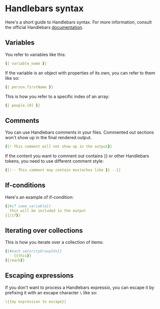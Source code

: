# Handlebars syntax

Here's a short guide to Handlebars syntax. For more information, consult the official Handlebars [documentation](https://handlebarsjs.com/).

## Variables

You refer to variables like this:

```yaml
{{ variable_name }}
```

If the variable is an object with properties of its own, you can refer to them like so:

```yaml
{{ person.firstName }}
```

This is how you refer to a specific index of an array:

```yaml
{{ people.[0] }}
```

## Comments

You can use Handlebars comments in your files. Commented out sections won't show up in the final rendered output.

```yaml
{{! This comment will not show up in the output}}
```

If the content you want to comment out contains }} or other Handlebars tokens, you need to use different comment style: 

```yaml
{{!-- This comment may contain mustaches like }} --}}
```

## If-conditions

Here's an example of if-condition:

```yaml
{{#if some_variable}}
  this will be included in the output
{{/if}}
```

## Iterating over collections

This is how you iterate over a collection of items:

```yaml
{{#each securityGroupIds}}
  - {{this}}
{{/each}}
```

## Escaping expressions

If you don't want to process a Handlebars expressio, you can escape it by prefixing it with an escape character `\` like so:

```yaml
\{{my expression to escape}}
```
